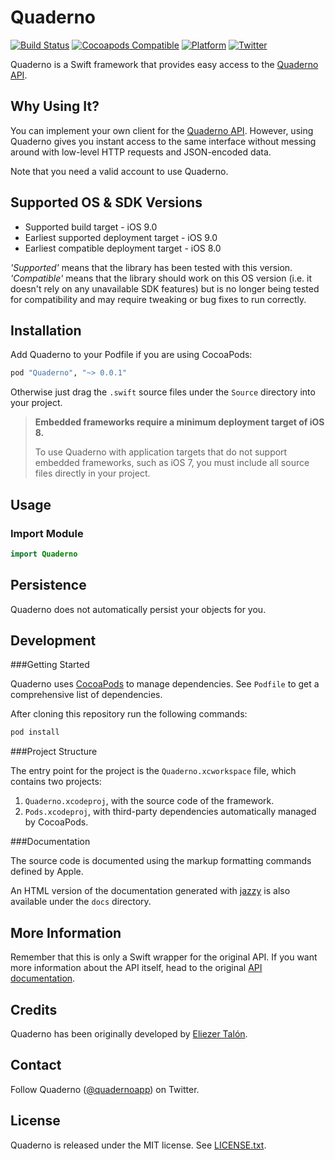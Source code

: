 # Quaderno

[![Build Status](https://travis-ci.org/quaderno/quaderno-swift.svg)](https://travis-ci.org/quaderno/quaderno-swift)
[![Cocoapods Compatible](https://img.shields.io/cocoapods/v/Quaderno.svg)](https://img.shields.io/cocoapods/v/Quaderno.svg)
[![Platform](https://img.shields.io/cocoapods/p/Quaderno.svg?style=flat)](http://cocoadocs.org/docsets/Quaderno)
[![Twitter](https://img.shields.io/badge/twitter-@quadernoapp-blue.svg?style=flat)](https://twitter.com/quadernoapp)

Quaderno is a Swift framework that provides easy access to the [Quaderno API](https://github.com/recrea/quaderno-api).


## Why Using It?

You can implement your own client for the [Quaderno API](https://github.com/quaderno/quaderno-api). However, using Quaderno gives you instant access to the same interface without messing around with low-level HTTP requests and JSON-encoded data.

Note that you need a valid account to use Quaderno.


## Supported OS & SDK Versions

* Supported build target - iOS 9.0
* Earliest supported deployment target - iOS 9.0
* Earliest compatible deployment target - iOS 8.0

*'Supported'* means that the library has been tested with this version. *'Compatible'* means that the library should work on this OS version (i.e. it doesn't rely on any unavailable SDK features) but is no longer being tested for compatibility and may require tweaking or bug fixes to run correctly.


## Installation

Add Quaderno to your Podfile if you are using CocoaPods:

```ruby
pod "Quaderno", "~> 0.0.1"
```

Otherwise just drag the `.swift` source files under the `Source` directory into your project.

> **Embedded frameworks require a minimum deployment target of iOS 8.**
>
> To use Quaderno with application targets that do not support embedded frameworks, such as iOS 7, you must include all source files directly in your project.


## Usage

### Import Module

```swift
import Quaderno
```


## Persistence

Quaderno does not automatically persist your objects for you.


## Development

###Getting Started

Quaderno uses [CocoaPods](http://cocoapods.org) to manage dependencies. See `Podfile` to get a comprehensive list of dependencies.

After cloning this repository run the following commands:

```bash
pod install
```

###Project Structure

The entry point for the project is the `Quaderno.xcworkspace` file, which contains two projects:

1. `Quaderno.xcodeproj`, with the source code of the framework.
2. `Pods.xcodeproj`, with third-party dependencies automatically managed by CocoaPods.

###Documentation

The source code is documented using the markup formatting commands defined by Apple.

An HTML version of the documentation generated with [jazzy](https://github.com/realm/jazzy) is also available under the `docs` directory.


## More Information

Remember that this is only a Swift wrapper for the original API. If you want more information about the API itself, head to the original [API documentation](https://github.com/quaderno/quaderno-api).


## Credits

Quaderno has been originally developed by [Eliezer Talón](https://github.com/elitalon).


## Contact

Follow Quaderno ([@quadernoapp](https://twitter.com/quadernoapp)) on Twitter.


## License

Quaderno is released under the MIT license. See [LICENSE.txt](https://github.com/quaderno/quaderno-swift/blob/master/LICENSE.txt).
